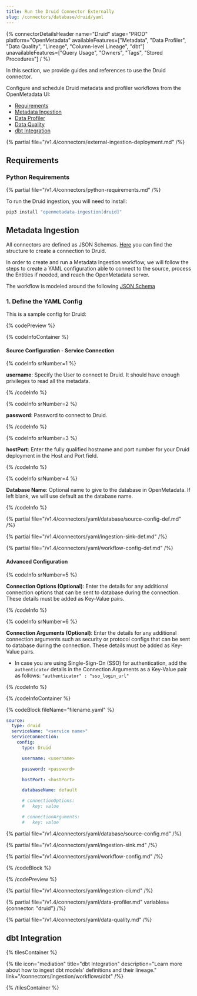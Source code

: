 ```yaml
---
title: Run the Druid Connector Externally
slug: /connectors/database/druid/yaml
---
```


{% connectorDetailsHeader
name="Druid"
stage="PROD"
platform="OpenMetadata"
availableFeatures=["Metadata", "Data Profiler", "Data Quality", "Lineage", "Column-level Lineage", "dbt"]
unavailableFeatures=["Query Usage", "Owners", "Tags", "Stored Procedures"]
/ %}

In this section, we provide guides and references to use the Druid connector.

Configure and schedule Druid metadata and profiler workflows from the OpenMetadata UI:

- [Requirements](#requirements)
- [Metadata Ingestion](#metadata-ingestion)
- [Data Profiler](#data-profiler)
- [Data Quality](#data-quality)
- [dbt Integration](#dbt-integration)

{% partial file="/v1.4/connectors/external-ingestion-deployment.md" /%}

## Requirements

### Python Requirements

{% partial file="/v1.4/connectors/python-requirements.md" /%}

To run the Druid ingestion, you will need to install:

```bash
pip3 install "openmetadata-ingestion[druid]"
```

## Metadata Ingestion

All connectors are defined as JSON Schemas.
[Here](https://github.com/open-metadata/OpenMetadata/blob/main/openmetadata-spec/src/main/resources/json/schema/entity/services/connections/database/druidConnection.json)
you can find the structure to create a connection to Druid.

In order to create and run a Metadata Ingestion workflow, we will follow
the steps to create a YAML configuration able to connect to the source,
process the Entities if needed, and reach the OpenMetadata server.

The workflow is modeled around the following
[JSON Schema](https://github.com/open-metadata/OpenMetadata/blob/main/openmetadata-spec/src/main/resources/json/schema/metadataIngestion/workflow.json)

### 1. Define the YAML Config

This is a sample config for Druid:

{% codePreview %}

{% codeInfoContainer %}

#### Source Configuration - Service Connection

{% codeInfo srNumber=1 %}

**username**: Specify the User to connect to Druid. It should have enough privileges to read all the metadata.

{% /codeInfo %}

{% codeInfo srNumber=2 %}

**password**: Password to connect to Druid.

{% /codeInfo %}

{% codeInfo srNumber=3 %}

**hostPort**: Enter the fully qualified hostname and port number for your Druid deployment in the Host and Port field.

{% /codeInfo %}

{% codeInfo srNumber=4 %}

**Database Name**: Optional name to give to the database in OpenMetadata. If left blank, we will use default as the database name.

{% /codeInfo %}

{% partial file="/v1.4/connectors/yaml/database/source-config-def.md" /%}

{% partial file="/v1.4/connectors/yaml/ingestion-sink-def.md" /%}

{% partial file="/v1.4/connectors/yaml/workflow-config-def.md" /%}

#### Advanced Configuration

{% codeInfo srNumber=5 %}

**Connection Options (Optional)**: Enter the details for any additional connection options that can be sent to database during the connection. These details must be added as Key-Value pairs.

{% /codeInfo %}

{% codeInfo srNumber=6 %}

**Connection Arguments (Optional)**: Enter the details for any additional connection arguments such as security or protocol configs that can be sent to database during the connection. These details must be added as Key-Value pairs.

- In case you are using Single-Sign-On (SSO) for authentication, add the `authenticator` details in the Connection Arguments as a Key-Value pair as follows: `"authenticator" : "sso_login_url"`

{% /codeInfo %}

{% /codeInfoContainer %}

{% codeBlock fileName="filename.yaml" %}

```yaml {% isCodeBlock=true %}
source:
  type: druid
  serviceName: "<service name>"
  serviceConnection:
    config:
      type: Druid
```
```yaml {% srNumber=1 %}
      username: <username>
```
```yaml {% srNumber=2 %}
      password: <password>
```
```yaml {% srNumber=3 %}
      hostPort: <hostPort>
```
```yaml {% srNumber=4 %}
      databaseName: default
```
```yaml {% srNumber=5 %}
      # connectionOptions:
      #   key: value
```
```yaml {% srNumber=6 %}
      # connectionArguments:
      #   key: value
```


{% partial file="/v1.4/connectors/yaml/database/source-config.md" /%}

{% partial file="/v1.4/connectors/yaml/ingestion-sink.md" /%}

{% partial file="/v1.4/connectors/yaml/workflow-config.md" /%}

{% /codeBlock %}

{% /codePreview %}


{% partial file="/v1.4/connectors/yaml/ingestion-cli.md" /%}

{% partial file="/v1.4/connectors/yaml/data-profiler.md" variables={connector: "druid"} /%}

{% partial file="/v1.4/connectors/yaml/data-quality.md" /%}

## dbt Integration

{% tilesContainer %}

{% tile
  icon="mediation"
  title="dbt Integration"
  description="Learn more about how to ingest dbt models' definitions and their lineage."
  link="/connectors/ingestion/workflows/dbt" /%}

{% /tilesContainer %}
